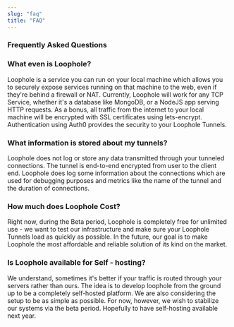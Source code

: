 ```yaml
---
slug: "faq"
title: "FAQ"
---
```


### Frequently Asked Questions

### What even is Loophole?

Loophole is a service you can run on your local machine which allows you to securely expose services running on that machine to the web, even if they're behind a firewall or NAT. Currently, Loophole will work for any TCP Service, whether it's a database like MongoDB, or a NodeJS app serving HTTP requests. As a bonus, all traffic from the internet to your local machine will be encrypted with SSL certificates using lets-encrypt. Authentication using Auth0 provides the security to your Loophole Tunnels.


### What information is stored about my tunnels?

Loophole does not log or store any data transmitted through your tunneled connections.  The tunnel is end-to-end encrypted from user to the client end. Loophole does log some information about the connections which are used for debugging purposes and metrics like the name of the tunnel and the duration of connections.

### How much does Loophole Cost?

Right now, during the Beta period, Loophole is completely free for unlimited use - we want to test our infrastructure and make sure your Loophole Tunnels load as quickly as possible. In the future, our goal is to make Loophole the most affordable and reliable solution of its kind on the market.


### Is Loophole available for Self - hosting?

We understand, sometimes it's better if your traffic is routed through your servers rather than ours. The idea is to develop loophole from the ground up to be a completely self-hosted platform. We are also considering the setup to be as simple as possible. For now, however, we wish to stabilize our systems via the beta period. Hopefully to have self-hosting available next year.

